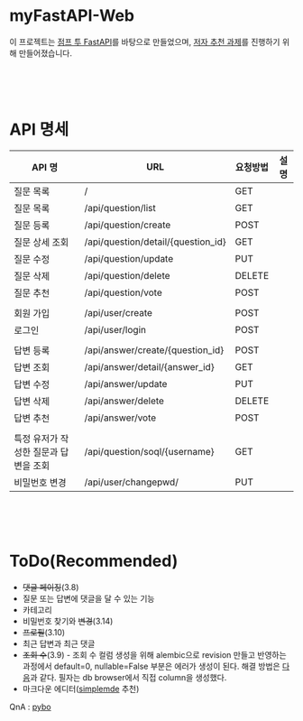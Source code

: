 # myFastAPI-Web

이 프로젝트는 [점프 투 FastAPI](https://wikidocs.net/book/8531)를 바탕으로 만들었으며,
[저자 추천 과제](https://wikidocs.net/177232)를 진행하기 위해 만들어졌습니다.

<br/>
<br/>
<br/>

# API 명세
| API 명| URL| 요청방법| 설명 |
|---|---|---|---|
|질문 목록|/|GET||
|질문 목록|/api/question/list|GET||Paginated 질문 목록 조회
|질문 등록|/api/question/create|POST||
|질문 상세 조회|/api/question/detail/{question_id}|GET||
|질문 수정|/api/question/update|PUT||
|질문 삭제|/api/question/delete|DELETE||
|질문 추천|/api/question/vote|POST||
|||||
|회원 가입|/api/user/create|POST||
|로그인|/api/user/login|POST||
|||||
|답변 등록|/api/answer/create/{question_id}|POST||
|답변 조회|/api/answer/detail/{answer_id}|GET||
|답변 수정|/api/answer/update|PUT||
|답변 삭제|/api/answer/delete|DELETE||
|답변 추천|/api/answer/vote|POST||
|||||
|특정 유저가 작성한 질문과 답변을 조회|/api/question/soql/{username}|GET||
|비밀번호 변경|/api/user/changepwd/|PUT||

<br/>
<br/>
<br/>

# ToDo(Recommended)
* ~~댓글 페이징~~(3.8)
* 질문 또는 답변에 댓글을 달 수 있는 기능
* 카테고리
* 비밀번호 찾기와 ~~변경~~(3.14)
* ~~프로필~~(3.10)
* 최근 답변과 최근 댓글
* ~~조회 수~~(3.9) - 조회 수 컬럼 생성을 위해 alembic으로 revision 만들고 반영하는 과정에서 default=0, nullable=False 부분은 에러가 생성이 된다. 해결 방법은 [다음](https://medium.com/the-andela-way/alembic-how-to-add-a-non-nullable-field-to-a-populated-table-998554003134)과 같다. 필자는 db browser에서 직접 column을 생성했다.
* 마크다운 에디터([simplemde](simplemde.com) 추천)

QnA : [pybo](https://pybo.kr)